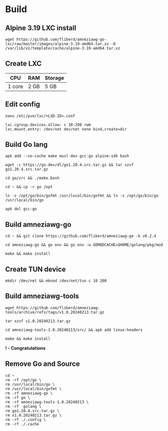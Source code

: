 # Build

## Alpine 3.19 LXC install

```
wget https://github.com/fliberd/amneziawg-go-lxc/raw/master/images/alpine-3.19-amd64.tar.xz -O /var/lib/vz/template/cache/alpine-3.19-amd64.tar.xz
```
## Create LXC

 CPU | RAM | Storage
--- | --- | ---
  1 core| 2 GB | 5 GB

## Edit config

```
nano /etc/pve/lxc/<LXD-ID>.conf
```
```
lxc.cgroup.devices.allow: c 10:200 rwm
lxc.mount.entry: /dev/net dev/net none bind,create=dir
```

## Build Go lang
```
apk add --no-cache make musl-dev gcc-go alpine-sdk bash
```
```
wget -c https://go.dev/dl/go1.20.4.src.tar.gz && tar xzvf go1.20.4.src.tar.gz
```
```
cd go/src && ./make.bash
```
```
cd ~ && cp -r go /opt
```
```Please wait...
ln -s /opt/go/bin/gofmt /usr/local/bin/gofmt && ln -s /opt/go/bin/go /usr/local/bin/go
```
```
apk del gcc-go
```

## Build amneziawg-go

```
cd ~ && git clone https://github.com/fliberd/amneziawg-go -b v0.2.4
```
```
cd amneziawg-go && go env && go env -w GOMODCACHE=$HOME/golang/pkg/mod
```
```
make && make install
```

## Create TUN device

```
mkdir /dev/net && mknod /dev/net/tun c 10 200
```
## Build amneziawg-tools
```
wget https://github.com/fliberd/amneziawg-tools/archive/refs/tags/v1.0.20240213.tar.gz
```
```
tar xzvf v1.0.20240213.tar.gz
```
```
cd amneziawg-tools-1.0.20240213/src/ && apk add linux-headers
```
```
make && make install
```
**! - Congratulations**

## Remove Go and Source

```
cd ~
rm -rf /opt/go \
rm /usr/local/bin/go \
rm /usr/local/bin/gofmt \
rm -rf amneziawg-go \
rm -rf go \
rm -rf amneziawg-tools-1.0.20240213 \
rm -rf  golang \
rm go1.20.4.src.tar.gz \
rm v1.0.20240213.tar.gz \
rm -rf ./.config \
rm -rf ./.cache 
```
